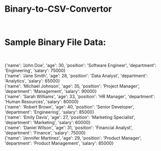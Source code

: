 # Binary-to-CSV-Convertor

<br>

# Sample Binary File Data: 
<br>

{'name': 'John Doe', 'age': 30, 'position': 'Software Engineer', 'department': 'Engineering', 'salary': 75000} <br>
{'name': 'Jane Smith', 'age': 28, 'position': 'Data Analyst', 'department': 'Analytics', 'salary': 65000} <br>
{'name': 'Michael Johnson', 'age': 35, 'position': 'Project Manager', 'department': 'Management', 'salary': 90000} <br>
{'name': 'Sarah Williams', 'age': 33, 'position': 'HR Manager', 'department': 'Human Resources', 'salary': 80000} <br>
{'name': 'Robert Brown', 'age': 40, 'position': 'Senior Developer', 'department': 'Engineering', 'salary': 85000} <br>
{'name': 'Emily Davis', 'age': 27, 'position': 'Marketing Specialist', 'department': 'Marketing', 'salary': 60000} <br>
{'name': 'Daniel Wilson', 'age': 31, 'position': 'Financial Analyst', 'department': 'Finance', 'salary': 75000} <br>
{'name': 'Jennifer Martinez', 'age': 29, 'position': 'Product Manager', 'department': 'Product Management', 'salary': 85000}